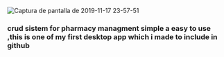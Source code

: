 
![Captura de pantalla de 2019-11-17 23-57-51](https://user-images.githubusercontent.com/51844945/69021318-2f357b80-0996-11ea-963b-a6a9092bc467.png)
### crud sistem for pharmacy managment simple a easy to use ,this is one of my first desktop app which i made to include in github
